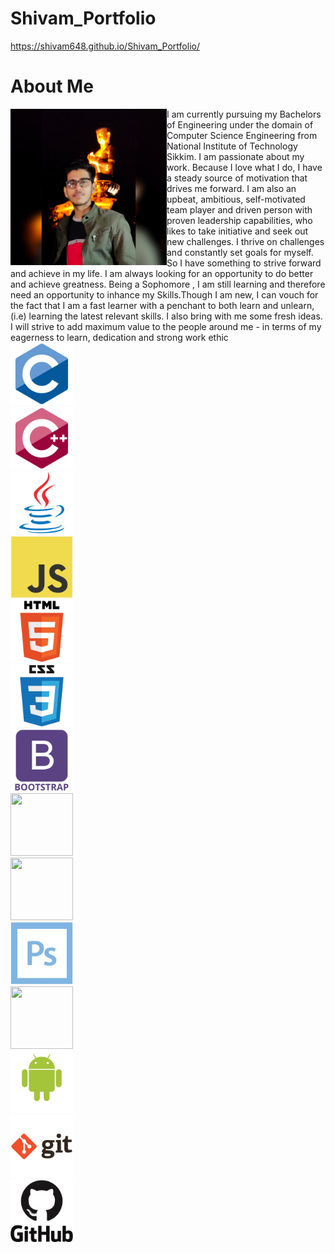# Shivam_Portfolio
 https://shivam648.github.io/Shivam_Portfolio/

<h1>About Me</h1>

<img align="left"  width="250" height="250" src="img/Shivam.jpg">
I am currently pursuing my Bachelors of Engineering under the domain of Computer Science Engineering from National Institute of Technology Sikkim. I am passionate about my work. Because I love what I do, I have a steady source of motivation that drives me forward. I am also an upbeat, ambitious, self-motivated team player and driven person with proven leadership capabilities, who likes to take initiative and seek out new challenges. I thrive on challenges and constantly set goals for myself. So I have something to strive forward and achieve in my life. I am always looking for an opportunity to do better and achieve greatness.
Being a Sophomore , I am still learning and therefore need an opportunity to inhance my Skills.Though I am new, I can vouch for the fact that I am a fast learner with a penchant to both learn and unlearn,(i.e) learning the latest relevant skills. I also bring with me some fresh ideas. I will strive to add maximum value to the people around me - in terms of my eagerness to learn, dedication and strong work ethic
<br clear="left"/>
 

<div class="skill">
    <div class="row">
    <div class="column">
      <img width="100" height="100" src="https://raw.githubusercontent.com/devicons/devicon/master/icons/c/c-original.svg"/>
    </div>
    <div class="column">
      <img width="100" height="100" src="https://raw.githubusercontent.com/devicons/devicon/master/icons/cplusplus/cplusplus-original.svg"/>
    </div>
    <div class="column">
      <img width="100" height="100" src="https://raw.githubusercontent.com/devicons/devicon/master/icons/java/java-original.svg"/>
    </div>
    <div class="column">
      <img width="100" height="100" src="https://raw.githubusercontent.com/devicons/devicon/master/icons/javascript/javascript-original.svg"//>
    </div>
    <div class="column">
      <img width="100" height="100" src="https://raw.githubusercontent.com/devicons/devicon/master/icons/html5/html5-original-wordmark.svg"/>
    </div>
    <div class="column">
      <img width="100" height="100" src="https://raw.githubusercontent.com/devicons/devicon/master/icons/css3/css3-original-wordmark.svg"/>
    </div>
    <div class="column">
      <img width="100" height="100" src="https://raw.githubusercontent.com/devicons/devicon/master/icons/bootstrap/bootstrap-plain-wordmark.svg"/>
    </div>
    <div class="column">
      <img width="100" height="100" src="https://raw.githubusercontent.com/prplx/svg-logos/5585531d45d294869c4eaab4d7cf2e9c167710a9/svg/materialize.svg"/>
    </div>
    <div class="column">
      <img width="100" height="100" src="https://icongr.am/devicon/nodejs-original-wordmark.svg?size=128&color=currentColor"/>
    </div>
    <div class="column">
      <img width="100" height="100" src="https://raw.githubusercontent.com/devicons/devicon/master/icons/photoshop/photoshop-line.svg"/>
    </div>
    <div class="column">
      <img width="100" height="100" src="https://cdn.worldvectorlogo.com/logos/adobe-xd.svg"/>
    </div>   
    <div class="column">
      <img width="100" height="100" src="https://raw.githubusercontent.com/devicons/devicon/master/icons/android/android-original-wordmark.svg"/>
    </div>
    <div class="column">
      <img width="100" height="100" src="https://raw.githubusercontent.com/devicons/devicon/master/icons/git/git-original-wordmark.svg"/>
    </div>
    <div class="column">
      <img width="100" height="100" src="https://raw.githubusercontent.com/devicons/devicon/master/icons/github/github-original-wordmark.svg"/>
    </div>
  </div>
</div>
